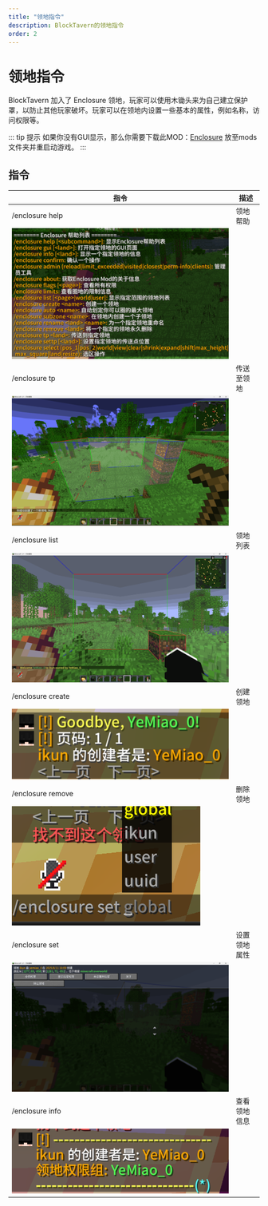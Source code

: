 ```yaml
---
title: "领地指令"
description: BlockTavern的领地指令
order: 2
---
```


# 领地指令
BlockTavern 加入了 Enclosure 领地，玩家可以使用木锄头来为自己建立保护罩，以防止其他玩家破坏。玩家可以在领地内设置一些基本的属性，例如名称，访问权限等。

::: tip 提示
如果你没有GUI显示，那么你需要下载此MOD：[Enclosure](./enclosure-order/[领地]enclosure-fabric-0.4.5+1.21.jar)
放至mods文件夹并重启动游戏。
:::

## 指令
| 指令 | 描述 |
| --- | --- |
| /enclosure help | 领地帮助 |
| ![enclosure](.//enclosure-order/enclosure-order01.png) |  |
| /enclosure tp | 传送至领地 |
| ![enclosure](./enclosure-order/enclosure-order02.png) |  |
| /enclosure list | 领地列表 |
| ![enclosure](./enclosure-order/enclosure-order03.png) |  |
| /enclosure create | 创建领地 |
| ![enclosure](./enclosure-order/enclosure-order04.png) |  |
| /enclosure remove | 删除领地 |
| ![enclosure](./enclosure-order/enclosure-order05.png) |  |
| /enclosure set | 设置领地属性 |
| ![enclosure](./enclosure-order/enclosure-order06.png) |  |
| /enclosure info | 查看领地信息 |
| ![enclosure](./enclosure-order/enclosure-order07.png) |  |


<Contributors />